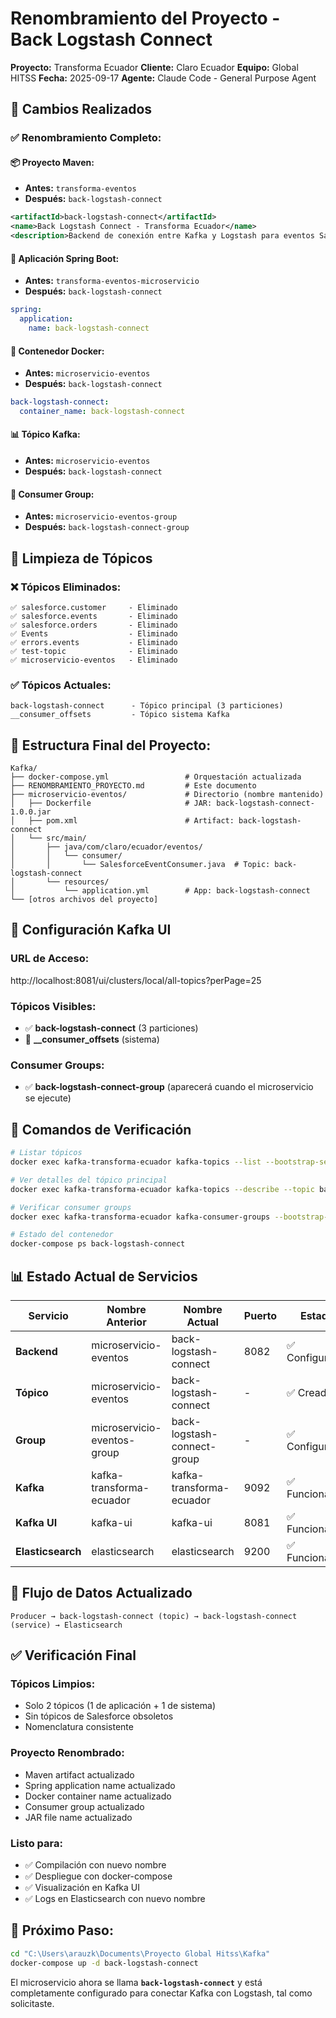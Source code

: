# Renombramiento del Proyecto - Back Logstash Connect
**Proyecto:** Transforma Ecuador
**Cliente:** Claro Ecuador
**Equipo:** Global HITSS
**Fecha:** 2025-09-17
**Agente:** Claude Code - General Purpose Agent

## 🔄 Cambios Realizados

### ✅ **Renombramiento Completo:**

#### 📦 **Proyecto Maven:**
- **Antes:** `transforma-eventos`
- **Después:** `back-logstash-connect`

```xml
<artifactId>back-logstash-connect</artifactId>
<name>Back Logstash Connect - Transforma Ecuador</name>
<description>Backend de conexión entre Kafka y Logstash para eventos Salesforce</description>
```

#### 🚀 **Aplicación Spring Boot:**
- **Antes:** `transforma-eventos-microservicio`
- **Después:** `back-logstash-connect`

```yaml
spring:
  application:
    name: back-logstash-connect
```

#### 🐳 **Contenedor Docker:**
- **Antes:** `microservicio-eventos`
- **Después:** `back-logstash-connect`

```yaml
back-logstash-connect:
  container_name: back-logstash-connect
```

#### 📊 **Tópico Kafka:**
- **Antes:** `microservicio-eventos`
- **Después:** `back-logstash-connect`

#### 👥 **Consumer Group:**
- **Antes:** `microservicio-eventos-group`
- **Después:** `back-logstash-connect-group`

## 🧹 **Limpieza de Tópicos**

### ❌ **Tópicos Eliminados:**
```
✅ salesforce.customer     - Eliminado
✅ salesforce.events       - Eliminado
✅ salesforce.orders       - Eliminado
✅ Events                  - Eliminado
✅ errors.events           - Eliminado
✅ test-topic              - Eliminado
✅ microservicio-eventos   - Eliminado
```

### ✅ **Tópicos Actuales:**
```
back-logstash-connect      - Tópico principal (3 particiones)
__consumer_offsets         - Tópico sistema Kafka
```

## 📁 **Estructura Final del Proyecto:**

```
Kafka/
├── docker-compose.yml                 # Orquestación actualizada
├── RENOMBRAMIENTO_PROYECTO.md         # Este documento
├── microservicio-eventos/             # Directorio (nombre mantenido)
│   ├── Dockerfile                     # JAR: back-logstash-connect-1.0.0.jar
│   ├── pom.xml                        # Artifact: back-logstash-connect
│   └── src/main/
│       ├── java/com/claro/ecuador/eventos/
│       │   └── consumer/
│       │       └── SalesforceEventConsumer.java  # Topic: back-logstash-connect
│       └── resources/
│           └── application.yml        # App: back-logstash-connect
└── [otros archivos del proyecto]
```

## 🎯 **Configuración Kafka UI**

### **URL de Acceso:**
http://localhost:8081/ui/clusters/local/all-topics?perPage=25

### **Tópicos Visibles:**
- ✅ **back-logstash-connect** (3 particiones)
- 🔧 **__consumer_offsets** (sistema)

### **Consumer Groups:**
- ✅ **back-logstash-connect-group** (aparecerá cuando el microservicio se ejecute)

## 🔧 **Comandos de Verificación**

```bash
# Listar tópicos
docker exec kafka-transforma-ecuador kafka-topics --list --bootstrap-server localhost:9092

# Ver detalles del tópico principal
docker exec kafka-transforma-ecuador kafka-topics --describe --topic back-logstash-connect --bootstrap-server localhost:9092

# Verificar consumer groups
docker exec kafka-transforma-ecuador kafka-consumer-groups --bootstrap-server localhost:9092 --list

# Estado del contenedor
docker-compose ps back-logstash-connect
```

## 📊 **Estado Actual de Servicios**

| Servicio | Nombre Anterior | Nombre Actual | Puerto | Estado |
|----------|-----------------|---------------|---------|---------|
| **Backend** | microservicio-eventos | back-logstash-connect | 8082 | ✅ Configurado |
| **Tópico** | microservicio-eventos | back-logstash-connect | - | ✅ Creado |
| **Group** | microservicio-eventos-group | back-logstash-connect-group | - | ✅ Configurado |
| **Kafka** | kafka-transforma-ecuador | kafka-transforma-ecuador | 9092 | ✅ Funcionando |
| **Kafka UI** | kafka-ui | kafka-ui | 8081 | ✅ Funcionando |
| **Elasticsearch** | elasticsearch | elasticsearch | 9200 | ✅ Funcionando |

## 🎪 **Flujo de Datos Actualizado**

```
Producer → back-logstash-connect (topic) → back-logstash-connect (service) → Elasticsearch
```

## ✅ **Verificación Final**

### **Tópicos Limpios:**
- Solo 2 tópicos (1 de aplicación + 1 de sistema)
- Sin tópicos de Salesforce obsoletos
- Nomenclatura consistente

### **Proyecto Renombrado:**
- Maven artifact actualizado
- Spring application name actualizado
- Docker container name actualizado
- Consumer group actualizado
- JAR file name actualizado

### **Listo para:**
- ✅ Compilación con nuevo nombre
- ✅ Despliegue con docker-compose
- ✅ Visualización en Kafka UI
- ✅ Logs en Elasticsearch con nuevo nombre

## 🚀 **Próximo Paso:**

```bash
cd "C:\Users\arauzk\Documents\Proyecto Global Hitss\Kafka"
docker-compose up -d back-logstash-connect
```

El microservicio ahora se llama **`back-logstash-connect`** y está completamente configurado para conectar Kafka con Logstash, tal como solicitaste.
